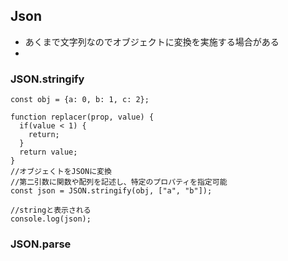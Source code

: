 ## Json
- あくまで文字列なのでオブジェクトに変換を実施する場合がある
- 

### JSON.stringify
    const obj = {a: 0, b: 1, c: 2};
    
    function replacer(prop, value) {
      if(value < 1) {
        return;
      }
      return value;
    }
    //オブジェくトをJSONに変換
    //第二引数に関数や配列を記述し、特定のプロパティを指定可能
    const json = JSON.stringify(obj, ["a", "b"]);
    
    //stringと表示される
    console.log(json);

### JSON.parse

